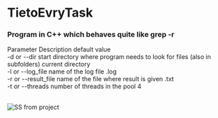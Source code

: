 # TietoEvryTask
<h3>Program in C++ which behaves quite like grep -r</h3>
Parameter	Description	default value<br>
-d or --dir	start directory where program needs to look for files (also in subfolders)	current directory<br>
-l or --log_file	name of the log file	<program name>.log<br>
-r or --result_file	name of the file where result is given	<program name>.txt<br>
-t or --threads	number of threads in the pool	4<br><br>

![SS from project](https://i.gyazo.com/5b0f3b939a362d1e11fd8733480dbe08.png)
